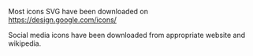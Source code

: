 Most icons SVG have been downloaded on https://design.google.com/icons/

Social media icons have been downloaded from appropriate website and wikipedia.
